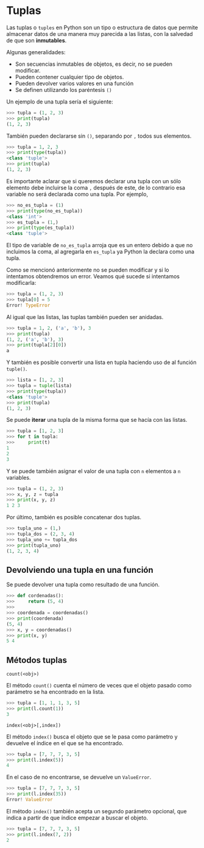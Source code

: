 # Tuplas

Las tuplas o `tuples` en Python son un tipo o estructura de datos que permite almacenar datos de una manera muy parecida a las listas, con la salvedad de que son **inmutables**.

Algunas generalidades:

* Son secuencias inmutables de objetos, es decir, no se pueden modificar.
* Pueden contener cualquier tipo de objetos.
* Pueden devolver varios valores en una función
* Se definen utilizando los paréntesis `()`

Un ejemplo de una tupla sería el siguiente:

```python
>>> tupla = (1, 2, 3)
>>> print(tupla)
(1, 2, 3)
```

También pueden declararse sin `()`, separando por `,` todos sus elementos.

```python
>>> tupla = 1, 2, 3
>>> print(type(tupla)) 
<class 'tuple'>
>>> print(tupla)       
(1, 2, 3)
```

Es importante aclarar que si queremos declarar una tupla con un sólo elemento debe incluirse la coma `,` después de este, de lo contrario esa variable no será declarada como una tupla. Por ejemplo,

```python
>>> no_es_tupla = (1)
>>> print(type(no_es_tupla))
<class 'int'>
>>> es_tupla = (1,)
>>> print(type(es_tupla))
<class 'tuple'>
```

El tipo de variable de `no_es_tupla` arroja que es un entero debido a que no incluimos la coma, al agregarla en `es_tupla` ya Python la declara como una tupla.

Como se mencionó anteriormente no se pueden modificar y si lo intentamos obtendremos un error. Veamos qué sucede si intentamos modificarla:

```python
>>> tupla = (1, 2, 3)
>>> tupla[0] = 5
Error! TypeError
```

Al igual que las listas, las tuplas también pueden ser anidadas.

```python
>>> tupla = 1, 2, ('a', 'b'), 3
>>> print(tupla)       
(1, 2, ('a', 'b'), 3)
>>> print(tupla[2][0]) 
a
```

Y también es posible convertir una lista en tupla haciendo uso de al función `tuple()`.

```python
>>> lista = [1, 2, 3]
>>> tupla = tuple(lista)
>>> print(type(tupla)) 
<class 'tuple'>
>>> print(tupla)       
(1, 2, 3)
```

Se puede **iterar** una tupla de la misma forma que se hacía con las listas.

```python
>>> tupla = [1, 2, 3]
>>> for t in tupla:
>>>     print(t) 
1
2
3
```

Y se puede también asignar el valor de una tupla con `n` elementos a `n` variables.

```python
>>> tupla = (1, 2, 3)
>>> x, y, z = tupla
>>> print(x, y, z) 
1 2 3
```

Por último, también es posible concatenar dos tuplas.

```python
>>> tupla_uno = (1,)
>>> tupla_dos = (2, 3, 4)
>>> tupla_uno += tupla_dos
>>> print(tupla_uno)
(1, 2, 3, 4)
```

## Devolviendo una tupla en una función

Se puede devolver una tupla como resultado de una función. 

```python
>>> def cordenadas():
>>>     return (5, 4)
>>>
>>> coordenada = coordenadas()
>>> print(coordenada)
(5, 4)
>>> x, y = coordenadas()
>>> print(x, y)
5 4 
```

## Métodos tuplas

`count(<obj>)`

El método `count()` cuenta el número de veces que el objeto pasado como parámetro se ha encontrado en la lista.

```python
>>> tupla = [1, 1, 1, 3, 5]
>>> print(l.count(1))
3
```

`index(<obj>[,index])`

El método `index()` busca el objeto que se le pasa como parámetro y devuelve el índice en el que se ha encontrado.

```python
>>> tupla = [7, 7, 7, 3, 5]
>>> print(l.index(5)) 
4
```

En el caso de no encontrarse, se devuelve un `ValueError`.

```python
>>> tupla = [7, 7, 7, 3, 5]
>>> print(l.index(35)) 
Error! ValueError
```

El método `index()` también acepta un segundo parámetro opcional, que indica a partir de que índice empezar a buscar el objeto.

```python
>>> tupla = [7, 7, 7, 3, 5]
>>> print(l.index(7, 2)) 
2
```